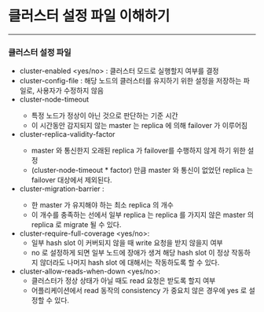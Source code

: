 # 클러스터 설정 파일 이해하기

---

### 클러스터 설정 파일

- cluster-enabled <yes/no> : 클러스터 모드로 실행할지 여부를 결정
- cluster-config-file <filename> : 해당 노드의 클러스터를 유지하기 위한 설정을 저장하는 파일로, 사용자가 수정하지 않음
- cluster-node-timeout <milliseconds>
    - 특정 노드가 정상이 아닌 것으로 판단하는 기준 시간
    - 이 시간동안 감지되지 않는 master 는 replica 에 의해 failover 가 이루어짐
- cluster-replica-validity-factor <factor>
    - master 와 통신한지 오래된 replica 가 failover를 수행하지 않게 하기 위한 설정
    - (cluster-node-timeout * factor) 만큼 master 와 통신이 없었던 replica 는 failover 대상에서 제외된다.
- cluster-migration-barrier <count>:
    - 한 master 가 유지해야 하는 최소 replica 의 개수
    - 이 개수를 충족하는 선에서 일부 replica 는 replica 를 가지지 않은 master 의 replica 로 migrate 될 수 있다.
- cluster-require-full-coverage <yes/no>:
    - 일부 hash slot 이 커버되지 않을 때 write 요청을 받지 않을지 여부
    - no 로 설정하게 되면 일부 노드에 장애가 생겨 해당 hash slot 이 정상 작동하지 않더라도 나머지 hash slot 에 대해서는 작동하도록 할 수 있다.
- cluster-allow-reads-when-down <yes/no>:
    - 클러스터가 정상 상태가 아닐 때도 read 요청은 받도록 할지 여부
    - 어플리케이션에서 read 동작의 consistency 가 중요치 않은 경우에 yes 로 설정할 수 있다.